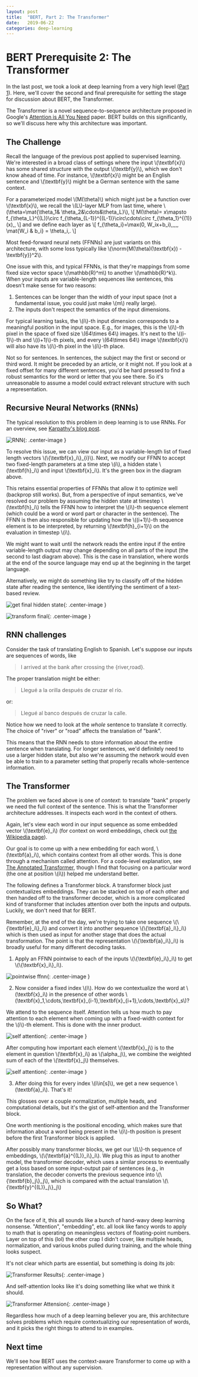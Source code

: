 ```yaml
---
layout: post
title:  "BERT, Part 2: The Transformer"
date:   2019-06-22
categories: deep-learning
---
```


# BERT Prerequisite 2: The Transformer

In the last post, we took a look at deep learning from a very high level ([Part 1](/2019/03/09/dl-intro.html)). Here, we'll cover the second and final prerequisite for setting the stage for discussion about BERT, the Transformer.

The Transformer is a novel sequence-to-sequence architecture proposed in Google's [Attention is All You Need](https://arxiv.org/abs/1706.03762) paper. BERT builds on this significantly, so we'll discuss here why this architecture was important.

## The Challenge

Recall the language of the previous post applied to supervised learning. We're interested in a broad class of settings where the input \\(\textbf{x}\\) has some shared structure with the output \\(\textbf{y}\\), which we don't know ahead of time. For instance, \\(\textbf{x}\\) might be an English sentence and \\(\textbf{y}\\) might be a German sentence with the same context.

For a parameterized model \\(M(\theta)\\) which might just be a function over \\(\textbf{x}\\), we recall the \\(L\\)-layer MLP from last time, where \\(\theta=\mat{\theta_1& \theta_2&\cdots&\theta_L}\\), 
\\[
M(\theta)= x\mapsto f_{\theta_L}^{(L)}\circ f_{\theta_{L-1}}^{(L-1)}\circ\cdots\circ f_{\theta_1}^{(1)}(x)\,,
\\]
and we define each layer as
\\[
f_{\theta_i}=\max(0, W_ix+b_i)\,,\,\,\, \mat{W_i & b_i} = \theta_i\,.
\\]

Most feed-forward neural nets (FFNNs) are just variants on this architecture, with some loss typically like \\(\norm{M(\theta)(\textbf{x})  - \textbf{y}}^2\\).

One issue with this, and typical FFNNs, is that they're mappings from some fixed size vector space \\(\mathbb{R}^m\\) to another \\(\mathbb{R}^k\\). When your inputs are variable-length sequences like sentences, this doesn't make sense for two reasons:

1. Sentences can be longer than the width of your input space (not a fundamental issue, you could just make \\(m\\) really large).
2. The inputs don't respect the semantics of the input dimensions.

For typical learning tasks, the \\(i\\)-th input dimension corresponds to a meaningful position in the input space. E.g., for images, this is the \\(i\\)-th pixel in the space of fixed size \\(64\times 64\\) images. It's next to the \\((i-1)\\)-th and \\((i+1)\\)-th pixels, and every \\(64\times 64\\) image \\(\textbf{x}\\) will also have its \\(i\\)-th pixel in the \\(i\\)-th place.

Not so for sentences. In sentences, the subject may the first or second or third word. It might be preceded by an article, or it might not. If you look at a fixed offset for many different sentences, you'd be hard pressed to find a robust semantics for the word or letter that you see there. So it's unreasonable to assume a model could extract relevant structure with such a representation.

## Recursive Neural Networks (RNNs)

The typical resolution to this problem in deep learning is to use RNNs. For an overview, see [Karpathy's blog post](http://karpathy.github.io/2015/05/21/rnn-effectiveness/).

![RNN](/assets/2019-06-22-bert-pt-2-transformer/rnn.jpeg){: .center-image }

To resolve this issue, we can view our input as a variable-length list of fixed length vectors \\(\\{\textbf{x}\_i\\}\_{i}\\). Next, we modify our FFNN to accept two fixed-length parameters at a time step \\(i\\), a hidden state \\(\textbf{h}\_i\\) and input \\(\textbf{x}_i\\). It's the green box in the diagram above.

This retains essential properties of FFNNs that allow it to optimize well (backprop still works). But, from a perspective of input semantics, we've resolved our problem by assuming the hidden state at timestep \\(\textbf{h}\_i\\) tells the FFNN how to interpret the \\(i\\)-th sequence element (which could be a word or word part or character in the sentence). The FFNN is then also responsible for updating how the \\((i+1)\\)-th sequence element is to be interpreted, by returning \\(\textbf{h}\_{i+1}\\) on the evaluation in timestep \\(i\\).

We might want to wait until the network reads the entire input if the entire variable-length output may change depending on all parts of the input (the second to last diagram above). This is the case in translation, where words at the end of the source language may end up at the beginning in the target language.

Alternatively, we might do something like try to classify off of the hidden state after reading the sentence, like identifying the sentiment of a text-based review.

![get final hidden state](/assets/2019-06-22-bert-pt-2-transformer/yelp1.png){: .center-image }

![transform final](/assets/2019-06-22-bert-pt-2-transformer/yelp2.png){: .center-image }

## RNN challenges

Consider the task of translating English to Spanish. Let's suppose our inputs are sequences of words, like

> I arrived at the bank after crossing the {river,road}.

The proper translation might be either:

> Llegué a la orilla después de cruzar el río.

or:

> Llegué al banco después de cruzar la calle.

Notice how we need to look at the _whole_ sentence to translate it correctly. The choice of "river" or "road" affects the translation of "bank".

This means that the RNN needs to store information about the entire sentence when translating. For longer sentences, we'd definitely need to use a larger hidden state, but also we're assuming the network would even be able to train to a parameter setting that properly recalls whole-sentence information.

## The Transformer

The problem we faced above is one of _context_: to translate "bank" properly we need the full context of the sentence. This is what the Transformer architecture addresses. It inspects each word in the context of others.

Again, let's view each word in our input sequence as some embedded vector \\(\textbf{e}\_i\\) (for context on word embeddings, check out [the Wikipedia page](https://en.wikipedia.org/wiki/Word2vec)).

Our goal is to come up with a new embedding for each word, \\(\textbf{a}_i\\), which contains context from all other words. This is done through a mechanism called attention. For a code-level explanation, see [The Annotated Transformer](http://nlp.seas.harvard.edu/2018/04/03/attention.html), though I find that focusing on a particular word (the one at position \\(i\\)) helped me understand better.

The following defines a Transformer block. A transformer block just contextualizes embeddings. They can be stacked on top of each other and then handed off to the transformer decoder, which is a more complicated kind of transformer that includes attention over both the inputs and outputs. Luckily, we don't need that for BERT.

Remember, at the end of the day, we're trying to take one sequence \\(\\{\textbf{e}\_i\\}\_i\\) and convert it into another sequence \\(\\{\textbf{a}\_i\\}\_i\\) which is then used as input for another stage that does the actual transformation. The point is that the representation \\(\\{\textbf{a}\_i\\}\_i\\) is broadly useful for many different decoding tasks.

1. Apply an FFNN pointwise to each of the inputs \\(\\{\textbf{e}\_i\\}\_i\\) to get \\(\\{\textbf{x}\_i\\}\_i\\).

![pointwise ffnn](/assets/2019-06-22-bert-pt-2-transformer/pointwise-ffn.png){: .center-image }

2. Now consider a fixed index \\(i\\). How do we contextualize the word at \\(\textbf{x}\_i\\) in the presence of other words \\(\textbf{x}\_1,\cdots,\textbf{x}\_{i-1},\textbf{x}\_{i+1},\cdots,\textbf{x}\_s\\)? 

We attend to the sequence itself. Attention tells us how much to pay attention to each element when coming up with a fixed-width context for the \\(i\\)-th element. This is done with the inner product.

![self attention](/assets/2019-06-22-bert-pt-2-transformer/self-attn.png){: .center-image }

After computing how important each element \\(\textbf{x}\_j\\) is to the element in question \\(\textbf{x}\_i\\) as \\(\alpha_j\\), we combine the weighted sum of each of the \\(\textbf{x}\_j\\) themselves.

![self attention](/assets/2019-06-22-bert-pt-2-transformer/value-sum.png){: .center-image }

3. After doing this for every index \\(i\in[s]\\), we get a new sequence \\(\textbf{a}\_i\\). That's it!

This glosses over a couple normalization, multiple heads, and computational details, but it's the gist of self-attention and the Transformer block.

One worth mentioning is the positional encoding, which makes sure that information about a word being present in the \\(i\\)-th position is present before the first Transformer block is applied.

After possibly many transformer blocks, we get our \\(L\\)-th sequence of embeddings, \\(\\{\textbf{a}^{(L)}\_i\\}\_i\\). We plug this as input to another model, the transformer decoder, which uses a similar process to eventually get a loss based on some input-output pair of sentences (e.g., in translation, the decoder converts the previous sequence into \\(\\{\textbf{b}\_j\\}\_j\\), which is compared with the actual translation \\(\\{\textbf{y}^{(L)}\_j\\}\_j\\)

## So What?

On the face of it, this all sounds like a bunch of hand-wavy deep learning nonsense. "Attention", "embedding", etc. all look like fancy words to apply to math that is operating on meaningless vectors of floating-point numbers. Layer on top of this (lol) the other crap I didn't cover, like multiple heads, normalization, and various knobs pulled during training, and the whole thing looks suspect.

It's not clear which parts are essential, but something is doing its job:

![Transformer Results](/assets/2019-06-22-bert-pt-2-transformer/res.png){: .center-image }

And self-attention looks like it's doing something like what we think it should.

![Transformer Attension](/assets/2019-06-22-bert-pt-2-transformer/attn-viz.png){: .center-image }

Regardless how much of a deep learning believer you are, this architecture solves problems which require contextualizing our representation of words, and it picks the right things to attend to in examples.

## Next time

We'll see how BERT uses the context-aware Transformer to come up with a representation without any supervision.
